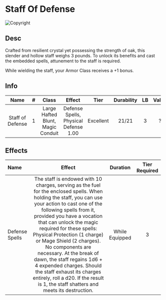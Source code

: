 # Staff Of Defense

![Copyright]()

## Desc

Crafted from resilient crystal yet possessing the strength of oak, this slender and hollow staff weighs 3 pounds. To unlock its benefits and cast the embedded spells, attunement to the staff is required.

While wielding the staff, your Armor Class receives a +1 bonus.

## Info

|       Name       | # |               Class               |                Effect                |   Tier   | Durability | LB | Value |
| :--------------: | :-: | :-------------------------------: | :-----------------------------------: | :-------: | :--------: | :-: | :---: |
| Staff of Defense | 1 | Large Hafted Blunt, Magic Conduit | Defense Spells, Physical Defense 1.00 | Excellent |   21/21   | 3 |   ?   |

## Effects

| Name           |                                                                                                                                                                                                                                                                          Effect                                                                                                                                                                                                                                                                          |    Duration    | Tier Required |
| :------------- | :------------------------------------------------------------------------------------------------------------------------------------------------------------------------------------------------------------------------------------------------------------------------------------------------------------------------------------------------------------------------------------------------------------------------------------------------------------------------------------------------------------------------------------------------------: | :------------: | :-----------: |
| Defense Spells | The staff is endowed with 10 charges, serving as the fuel for the enclosed spells. When holding the staff, you can use your action to cast one of the following spells from it, provided you have a vocation that can unlock the magic required for these spells: Physical Protection (1 charge) or Mage Shield (2 charges). No components are necessary. At the break of dawn, the staff regains 1d6 + 4 expended charges. Should the staff exhaust its charges entirely, roll a d20. If the result is 1, the staff shatters and meets its destruction. | While Equipped |       3       |
